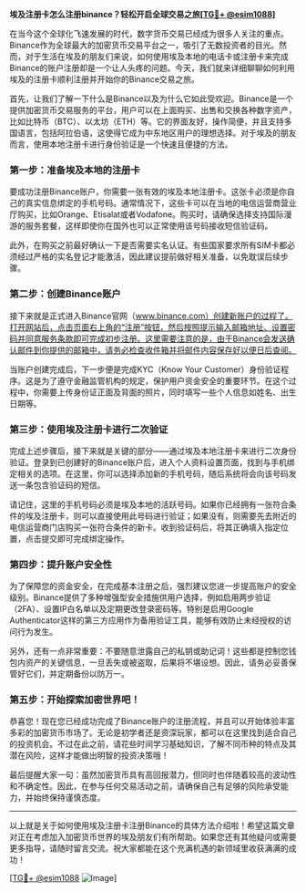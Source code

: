**埃及注册卡怎么注册binance？轻松开启全球交易之旅[[TG💪+ @esim1088](https://t.me/s/esim1088)]**

在当今这个全球化飞速发展的时代，数字货币交易已经成为很多人关注的重点。Binance作为全球最大的加密货币交易平台之一，吸引了无数投资者的目光。然而，对于生活在埃及的朋友们来说，如何使用埃及本地的电话卡或注册卡来完成Binance的账户注册却是一个让人头疼的问题。今天，我们就来详细聊聊如何利用埃及的注册卡顺利注册并开始你的Binance交易之旅。

首先，让我们了解一下什么是Binance以及为什么它如此受欢迎。Binance是一个提供加密货币交易服务的平台，用户可以在上面购买、出售和交换各种数字资产，比如比特币（BTC）、以太坊（ETH）等。它的界面友好，操作简便，并且支持多国语言，包括阿拉伯语，这使得它成为中东地区用户的理想选择。对于埃及的朋友而言，使用本地注册卡进行身份验证是一个快速且便捷的方法。

### **第一步：准备埃及本地的注册卡**

要成功注册Binance账户，你需要一张有效的埃及本地注册卡。这张卡必须是你自己的真实信息绑定的手机号码。通常情况下，这些卡可以在当地的电信运营商营业厅购买，比如Orange、Etisalat或者Vodafone。购买时，请确保选择支持国际漫游的服务套餐，这样即使你在国外也可以正常使用该号码接收短信验证码。

此外，在购买之前最好确认一下是否需要实名认证。有些国家要求所有SIM卡都必须经过严格的实名登记才能激活，因此建议提前做好相关准备，以免耽误后续步骤。

### **第二步：创建Binance账户**

接下来就是正式进入Binance官网（www.binance.com）创建新账户的过程了。打开网站后，点击页面右上角的“注册”按钮，然后按照提示输入邮箱地址、设置密码并同意服务条款即可完成初步注册。这里需要注意的是，由于Binance会发送确认邮件到你提供的邮箱中，请务必检查收件箱并将邮件内容保存好以便日后查阅。

当账户创建完成后，下一步便是完成KYC（Know Your Customer）身份验证程序。这是为了遵守金融监管机构的规定，保护用户资金安全的重要环节。在这个过程中，你需要上传身份证正面及背面的照片，同时填写一些个人信息如姓名、出生日期等。

### **第三步：使用埃及注册卡进行二次验证**

完成上述步骤后，接下来就是关键的部分——通过埃及本地注册卡来进行二次身份验证。登录到已创建好的Binance账户后，进入个人资料设置页面，找到与手机绑定相关的选项。在这里，你可以选择添加新的手机号码，随后系统将会向该号码发送一条包含验证码的短信。

请记住，这里的手机号码必须是埃及本地的活跃号码。如果你已经拥有一张符合条件的埃及注册卡，则可以直接使用此号码进行验证；如果没有，则需要先去附近的电信运营商门店购买一张符合条件的新卡。收到验证码后，将其正确填入指定位置，点击提交即可完成绑定操作。

### **第四步：提升账户安全性**

为了保障您的资金安全，在完成基本注册之后，强烈建议您进一步提高账户的安全级别。Binance提供了多种增强型安全措施供用户选择，例如启用两步验证（2FA）、设置IP白名单以及定期更改登录密码等。特别是启用Google Authenticator这样的第三方应用作为备用验证工具，能够有效防止未经授权的访问行为发生。

另外，还有一点非常重要：不要随意泄露自己的私钥或助记词！这些都是控制您钱包内资产的关键信息，一旦丢失或被盗取，后果将不堪设想。因此，请务必妥善保管好它们，并定期备份以防万一。

### **第五步：开始探索加密世界吧！**

恭喜您！现在您已经成功完成了Binance账户的注册流程，并且可以开始体验丰富多彩的加密货币市场了。无论是初学者还是资深玩家，都可以在这里找到适合自己的投资机会。不过在此之前，请花些时间学习基础知识，了解不同币种的特点及其潜在风险，这样才能做出明智的投资决策哦！

最后提醒大家一句：虽然加密货币具有高回报潜力，但同时也伴随着较高的波动性和不确定性。因此，在参与任何交易活动之前，请确保自己有足够的风险承受能力，并始终保持谨慎态度。

---

以上就是关于如何使用埃及注册卡注册Binance的具体方法介绍啦！希望这篇文章对正在考虑加入加密货币世界的埃及朋友们有所帮助。如果您还有其他疑问或需要更多指导，请随时留言交流。祝大家都能在这个充满机遇的新领域里收获满满的成功！

[[TG💪+ @esim1088](https://t.me/s/esim1088) ![Image](https://i.postimg.cc/4NQfJmqS/Snipaste-2025-05-13-00-14-12.png)]